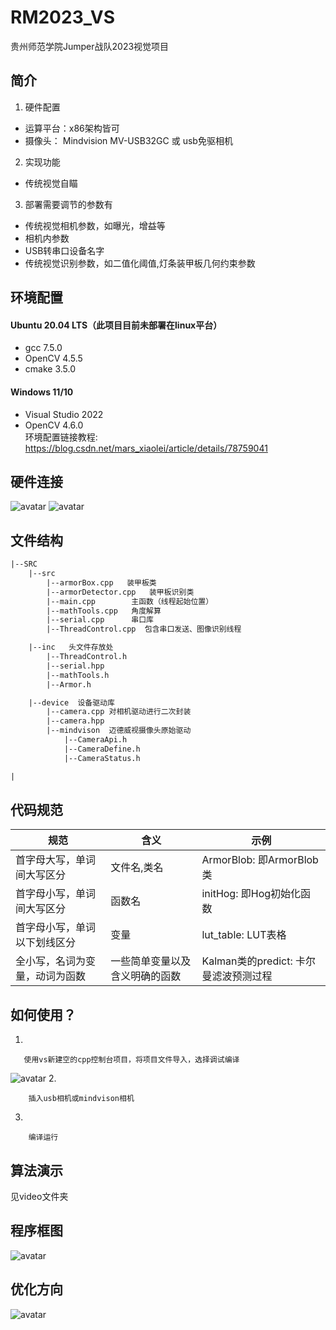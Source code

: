 # RM2023_VS
贵州师范学院Jumper战队2023视觉项目

## 简介

1. 硬件配置

- 运算平台：x86架构皆可
- 摄像头： Mindvision MV-USB32GC 或 usb免驱相机


2. 实现功能

- 传统视觉自瞄

3. 部署需要调节的参数有

- 传统视觉相机参数，如曝光，增益等
- 相机内参数
- USB转串口设备名字
- 传统视觉识别参数，如二值化阈值,灯条装甲板几何约束参数

## 环境配置

#### Ubuntu 20.04 LTS（此项目目前未部署在linux平台）
- gcc 7.5.0
- OpenCV 4.5.5
- cmake 3.5.0

#### Windows 11/10 
- Visual Studio 2022
- OpenCV 4.6.0  
环境配置链接教程:
https://blog.csdn.net/mars_xiaolei/article/details/78759041


## 硬件连接

![avatar](pic/pic2.png)
![avatar](pic/pic3.png)



## 文件结构

```txt
|--SRC
    |--src
        |--armorBox.cpp   装甲板类
        |--armorDetector.cpp   装甲板识别类
        |--main.cpp        主函数（线程起始位置）
        |--mathTools.cpp   角度解算
        |--serial.cpp      串口库
        |--ThreadControl.cpp  包含串口发送、图像识别线程

    |--inc   头文件存放处
        |--ThreadControl.h   
        |--serial.hpp
        |--mathTools.h
        |--Armor.h

    |--device  设备驱动库
        |--camera.cpp 对相机驱动进行二次封装
        |--camera.hpp
        |--mindvison  迈德威视摄像头原始驱动
            |--CameraApi.h
            |--CameraDefine.h
            |--CameraStatus.h

|
```
## 代码规范

| 规范      | 含义 |示例|
| ----------- | ----------- |-----------|
| 首字母大写，单词间大写区分      | 文件名,类名    | ArmorBlob: 即ArmorBlob类|
| 首字母小写，单词间大写区分   | 函数名        |initHog: 即Hog初始化函数|
| 首字母小写，单词以下划线区分   | 变量        |lut_table: LUT表格|
| 全小写，名词为变量，动词为函数   | 一些简单变量以及含义明确的函数        |Kalman类的predict: 卡尔曼滤波预测过程|


## 如何使用？

1. 
```
   使用vs新建空的cpp控制台项目，将项目文件导入，选择调试编译
```
![avatar](pic/pic1.png)
2. 

```
    插入usb相机或mindvison相机
```

3. 
```
    编译运行
```

## 算法演示

见video文件夹

## 程序框图
![avatar](pic/pic4.png)


## 优化方向

![avatar](pic/pic5.png)
